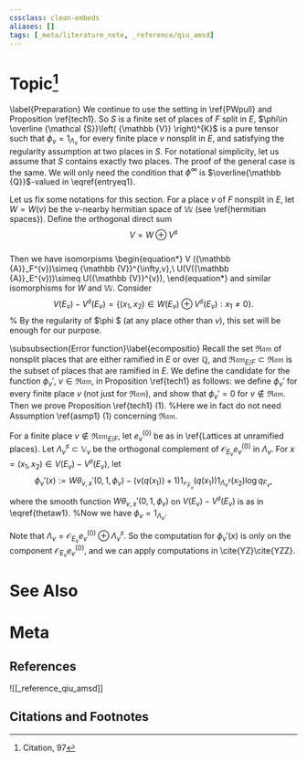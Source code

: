 ```yaml
---
cssclass: clean-embeds
aliases: []
tags: [_meta/literature_note, _reference/qiu_amsd]
---
```

# Topic[^1]
\label{Preparation}
We  continue to use the setting in  \ref{PWpull} and Proposition \ref{tech1}.   So $S$ is a finite set of places of $F$ split in $E$, 
$\phi\in \overline {\mathcal {S}}\left( {\mathbb {V}}  \right)^{K}$  is a pure tensor  such that $\phi_v=1_{\Lambda_v}$        for every finite place $v$ nonsplit in $E$, and 
satisfying  the regularity assumption  at two places in $S$.  For notational simplicity, let us assume that $S$ contains exactly two places. The proof of the general case is the same.
We will only need  the condition that   $\phi^\infty$ is $\overline{\mathbb {Q}}$-valued in \eqref{entryeq1}.

Let us fix some notations for this section. 
For a place $v$ of $F$ nonsplit in $E$, let $W=W(v)$ be   the $v$-nearby hermitian space
of ${\mathbb {W}}$ (see \ref{hermitian spaces}). Define the orthogonal direct sum $$V=W\oplus V^\sharp$$  
Then   we   have isomorpisms \begin{equation*} V ({\mathbb {A}}_F^{v})\simeq  {\mathbb {V}}^{\infty,v},\  U(V({\mathbb {A}}_E^{v}))\simeq U({\mathbb {V}}^{v}), \end{equation*}
and similar isomorphisms for $W$ and ${\mathbb {W}}$.
Consider   $$V(E_v)-V^\sharp(E_v)=\{  (x_1,x_2)\in  W(E_v)  \oplus V^\sharp(E_v)  :x_1\neq 0\}.$$  %  By the regularity   of    $\phi $ (at  any place  other than $v$),  this set  will be enough for our purpose. 

\subsubsection{Error function}\label{ecompositio} 
Recall the set ${\mathfrak{Ram}}$ of nonsplit places  that are either ramified in $E$ or over ${\mathbb {Q}}$, and ${\mathfrak{Ram}}_{E/F}\subset{\mathfrak{Ram}}$ is the subset of places  that are  ramified in $E$. 
 We  define the candidate for the  function $\phi_v'$,  $v\in {\mathfrak{Ram}}$, in Proposition \ref{tech1} as follows:  we define $\phi_v'$ for every finite place $v$ (not just for ${\mathfrak{Ram}}$), and show that  $\phi_v'=0$ for $v\not \in {\mathfrak{Ram}}$.  Then we prove  Proposition \ref{tech1} (1). %Here we in fact do not need  Assumption \ref{asmp1} (1) concerning ${\mathfrak{Ram}}$. 





For a finite place $v\not\in {\mathfrak{Ram}}_{E/F}$, let $e_v^{(0)}$ be as in \ref{Lattices at unramified places}. Let $\Lambda_v^\sharp\subset  {\mathbb {V}}_v$ be 
the orthogonal complement of ${\mathcal {O}}_{E_v}e_v^{(0)}$ in $\Lambda_v$. For $x=(x_1,x_2)\in V(E_v)-V^\sharp(E_v) ,$ let $$\phi_v'(x):= {W\theta}_{v,x} '(0, 1, \phi_v)-    (v({q(x_1)})+1) 1_{{\mathcal {O}}_{F_v}}({q(x_1)}) 1_{\Lambda _v^\sharp} (x_2)
\log q _{F_v},$$
where the smooth function 
${W\theta}_{v,x} '(0, 1, \phi_v)$ on $V(E_v)-V^\sharp(E_v)$ is as in \eqref{thetaw1}. %Now we have $\phi_v=1_{\Lambda_v}$.



Note that    $\Lambda_v={\mathcal {O}}_{E_v}e_v^{(0)}\oplus \Lambda_v^\sharp$. So the computation for $\phi_v'(x)$ is   only on the  component ${\mathcal {O}}_{E_v}e_v^{(0)}$, and  we can apply  computations in \cite{YZ}\cite{YZZ}. 



# See Also

# Meta
## References
![[_reference_qiu_amsd]]


## Citations and Footnotes
[^1]: Citation, 97